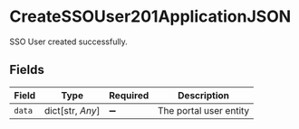 # CreateSSOUser201ApplicationJSON

SSO User created successfully.


## Fields

| Field                  | Type                   | Required               | Description            |
| ---------------------- | ---------------------- | ---------------------- | ---------------------- |
| `data`                 | dict[str, *Any*]       | :heavy_minus_sign:     | The portal user entity |